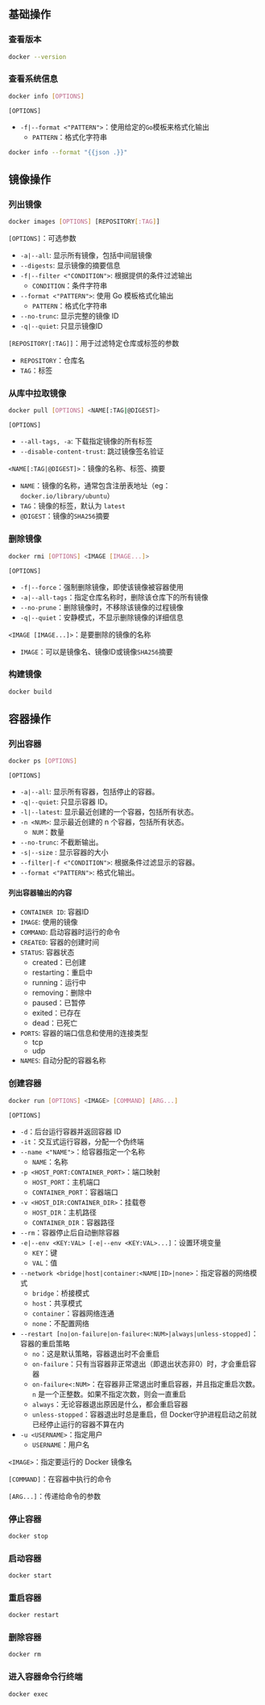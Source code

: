 ## 基础操作

### 查看版本

```bash
docker --version
```

### 查看系统信息

```bash
docker info [OPTIONS]
```

`[OPTIONS]`
- `-f|--format <"PATTERN">`：使用给定的`Go`模板来格式化输出
	- `PATTERN`：格式化字符串
```bash
docker info --format "{{json .}}"
```

## 镜像操作

### 列出镜像

```bash
docker images [OPTIONS] [REPOSITORY[:TAG]]
```

`[OPTIONS]`：可选参数
- `-a|--all`: 显示所有镜像，包括中间层镜像
- `--digests`: 显示镜像的摘要信息
- `-f|--filter <"CONDITION">`: 根据提供的条件过滤输出
	- `CONDITION`：条件字符串
- `--format <"PATTERN">`: 使用 Go 模板格式化输出
	- `PATTERN`：格式化字符串
- `--no-trunc`: 显示完整的镜像 ID
- `-q|--quiet`: 只显示镜像ID

`[REPOSITORY[:TAG]]`：用于过滤特定仓库或标签的参数
- `REPOSITORY`：仓库名
- `TAG`：标签

### 从库中拉取镜像

```bash
docker pull [OPTIONS] <NAME[:TAG|@DIGEST]>
```

`[OPTIONS]`
- `--all-tags, -a`: 下载指定镜像的所有标签
- `--disable-content-trust`: 跳过镜像签名验证

`<NAME[:TAG|@DIGEST]>`：镜像的名称、标签、摘要
- `NAME`：镜像的名称，通常包含注册表地址（eg：`docker.io/library/ubuntu`）
- `TAG`：镜像的标签，默认为 `latest`
- `@DIGEST`：镜像的`SHA256`摘要
### 删除镜像

```bash
docker rmi [OPTIONS] <IMAGE [IMAGE...]> 
```

`[OPTIONS]`
- `-f|--force`：强制删除镜像，即使该镜像被容器使用
- `-a|--all-tags`：指定仓库名称时，删除该仓库下的所有镜像
- `--no-prune`：删除镜像时，不移除该镜像的过程镜像
- `-q|--quiet`：安静模式，不显示删除镜像的详细信息

`<IMAGE [IMAGE...]>`：是要删除的镜像的名称
- `IMAGE`：可以是镜像名、镜像ID或镜像`SHA256`摘要

### 构建镜像

```bash
docker build
```


## 容器操作

### 列出容器

```bash
docker ps [OPTIONS]
```

`[OPTIONS]`
- `-a|--all`: 显示所有容器，包括停止的容器。
- `-q|--quiet`: 只显示容器 ID。
- `-l|--latest`: 显示最近创建的一个容器，包括所有状态。
- `-n <NUM>`: 显示最近创建的 n 个容器，包括所有状态。
	- `NUM`：数量
- `--no-trunc`: 不截断输出。
- `-s|--size` : 显示容器的大小
- `--filter|-f <"CONDITION">`: 根据条件过滤显示的容器。
- `--format <"PATTERN">`: 格式化输出。

#### 列出容器输出的内容

- `CONTAINER ID`: 容器ID
- `IMAGE`: 使用的镜像
- `COMMAND`: 启动容器时运行的命令
- `CREATED`: 容器的创建时间
- `STATUS`: 容器状态
	- created：已创建
	- restarting：重启中
	- running：运行中
	- removing：删除中
	- paused：已暂停
	- exited：已存在
	- dead：已死亡
- `PORTS`: 容器的端口信息和使用的连接类型
	- tcp
	- udp
- `NAMES`: 自动分配的容器名称

### 创建容器

```bash
docker run [OPTIONS] <IMAGE> [COMMAND] [ARG...]
```

`[OPTIONS]`
- `-d`：后台运行容器并返回容器 ID
- `-it`：交互式运行容器，分配一个伪终端
- `--name <"NAME">`：给容器指定一个名称
	- `NAME`：名称
- `-p <HOST_PORT:CONTAINER_PORT>`：端口映射
	- `HOST_PORT`：主机端口
	- `CONTAINER_PORT`：容器端口
- `-v <HOST_DIR:CONTAINER_DIR>`：挂载卷
	- `HOST_DIR`：主机路径
	- `CONTAINER_DIR`：容器路径
- `--rm`：容器停止后自动删除容器
- `-e|--env <KEY:VAL> [-e|--env <KEY:VAL>...]`：设置环境变量
	- `KEY`：键
	- `VAL`：值
- `--network <bridge|host|container:<NAME|ID>|none>`：指定容器的网络模式
	- `bridge`：桥接模式
	- `host`：共享模式
	- `container`：容器网络连通
	- `none`：不配置网络
- `--restart [no|on-failure|on-failure<:NUM>|always|unless-stopped]`：容器的重启策略
	- `no`：这是默认策略，容器退出时不会重启
	- `on-failure`：只有当容器非正常退出（即退出状态非0）时，才会重启容器
	- `on-failure<:NUM>`：在容器非正常退出时重启容器，并且指定重启次数。`n` 是一个正整数。如果不指定次数，则会一直重启
	- `always`：无论容器退出原因是什么，都会重启容器
	- `unless-stopped`：容器退出时总是重启，但 Docker守护进程启动之前就已经停止运行的容器不算在内
- `-u <USERNAME>`：指定用户
	- `USERNAME`：用户名

`<IMAGE>`：指定要运行的 Docker 镜像名

`[COMMAND]`：在容器中执行的命令

`[ARG...]`：传递给命令的参数
### 停止容器

```bash
docker stop
```

### 启动容器
```bash
docker start
```

### 重启容器
```bash
docker restart
```

### 删除容器
```bash
docker rm
```

### 进入容器命令行终端

```bash
docker exec
```